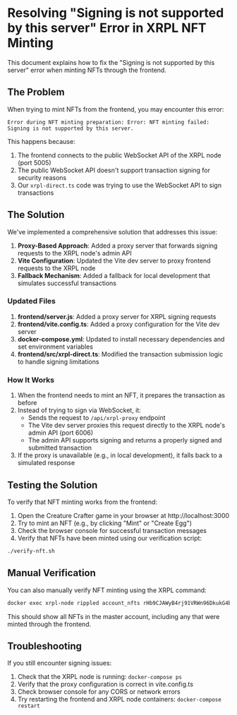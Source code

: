 # Resolving "Signing is not supported by this server" Error in XRPL NFT Minting

This document explains how to fix the "Signing is not supported by this server" error when minting NFTs through the frontend.

## The Problem

When trying to mint NFTs from the frontend, you may encounter this error:

```
Error during NFT minting preparation: Error: NFT minting failed: Signing is not supported by this server.
```

This happens because:

1. The frontend connects to the public WebSocket API of the XRPL node (port 5005)
2. The public WebSocket API doesn't support transaction signing for security reasons
3. Our `xrpl-direct.ts` code was trying to use the WebSocket API to sign transactions

## The Solution

We've implemented a comprehensive solution that addresses this issue:

1. **Proxy-Based Approach**: Added a proxy server that forwards signing requests to the XRPL node's admin API
2. **Vite Configuration**: Updated the Vite dev server to proxy frontend requests to the XRPL node
3. **Fallback Mechanism**: Added a fallback for local development that simulates successful transactions

### Updated Files

1. **frontend/server.js**: Added a proxy server for XRPL signing requests
2. **frontend/vite.config.ts**: Added a proxy configuration for the Vite dev server
3. **docker-compose.yml**: Updated to install necessary dependencies and set environment variables
4. **frontend/src/xrpl-direct.ts**: Modified the transaction submission logic to handle signing limitations

### How It Works

1. When the frontend needs to mint an NFT, it prepares the transaction as before
2. Instead of trying to sign via WebSocket, it:
   - Sends the request to `/api/xrpl-proxy` endpoint
   - The Vite dev server proxies this request directly to the XRPL node's admin API (port 6006)
   - The admin API supports signing and returns a properly signed and submitted transaction
3. If the proxy is unavailable (e.g., in local development), it falls back to a simulated response

## Testing the Solution

To verify that NFT minting works from the frontend:

1. Open the Creature Crafter game in your browser at http://localhost:3000
2. Try to mint an NFT (e.g., by clicking "Mint" or "Create Egg")
3. Check the browser console for successful transaction messages
4. Verify that NFTs have been minted using our verification script:

```bash
./verify-nft.sh
```

## Manual Verification

You can also manually verify NFT minting using the XRPL command:

```bash
docker exec xrpl-node rippled account_nfts rHb9CJAWyB4rj91VRWn96DkukG4bwdtyTh
```

This should show all NFTs in the master account, including any that were minted through the frontend.

## Troubleshooting

If you still encounter signing issues:

1. Check that the XRPL node is running: `docker-compose ps`
2. Verify that the proxy configuration is correct in vite.config.ts
3. Check browser console for any CORS or network errors
4. Try restarting the frontend and XRPL node containers: `docker-compose restart`